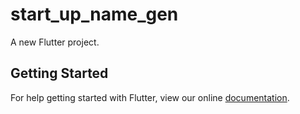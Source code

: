 # start_up_name_gen

A new Flutter project.

## Getting Started

For help getting started with Flutter, view our online
[documentation](https://flutter.io/).
